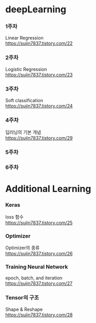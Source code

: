 # deepLearning
### 1주차
Linear Regression  
https://sujin7837.tistory.com/22

### 2주차
Logistic Regression  
https://sujin7837.tistory.com/23

### 3주차
Soft classification  
https://sujin7837.tistory.com/24

### 4주차  
딥러닝의 기본 개념  
https://sujin7837.tistory.com/29  

### 5주차
### 6주차

# Additional Learning
### Keras
loss 함수  
https://sujin7837.tistory.com/25

### Optimizer
Optimizer의 종류  
https://sujin7837.tistory.com/26

### Training Neural Network
epoch, batch, and iteration  
https://sujin7837.tistory.com/27

### Tensor의 구조
Shape & Reshape  
https://sujin7837.tistory.com/28

